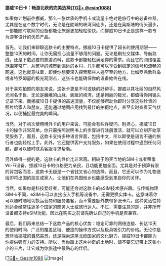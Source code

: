 **挪威10日卡：畅游北欧的完美选择[[TG💪+ @esim1088](https://t.me/s/esim1088)]**

如果你计划前往挪威，那么一张优质的手机卡或流量卡绝对是旅行中的必备神器。尤其是在这个数字时代，无论是在陡峭的峡湾间徒步，还是在奥斯陆的街头漫步，一部能随时联网的设备都能让旅途更加轻松愉快。而挪威10日卡正是这样一款专为游客设计的优质产品。

首先，让我们来聊聊这款卡的主要特点。挪威10日卡提供了超长的使用期限——整整10天的时间，让你无需担心流量不够用的问题。无论是刷社交媒体、导航路线，还是下载必要的旅游资料，这款卡都能轻松满足你的需求。而且它的网络覆盖范围非常广，从繁华的城市到偏远的乡村，几乎都可以享受到稳定的信号和流畅的网速。这也就意味着，即使你想要深入探索那些人迹罕至的地方，比如罗弗敦群岛或者特罗姆瑟的极光观测点，这张卡也能确保你的设备始终在线。

对于喜欢拍照的朋友来说，这张卡更是不可或缺的好帮手。挪威以其壮丽的自然风光闻名于世，无论是巍峨的山脉、蜿蜒的峡湾，还是绚丽的极光，都值得你用镜头记录下来。而挪威10日卡提供的高速流量，不仅能够帮助你即时分享这些珍贵的照片给家人和朋友，还能通过地图应用找到最佳的拍摄地点，甚至实时查看天气状况，以便捕捉最完美的瞬间。

当然，对于初次使用境外卡的用户来说，可能会有些许疑问。别担心，挪威10日卡的操作非常简单。你只需按照说明书上的步骤进行注册激活，就可以立刻开始享受服务了。而且，这款卡支持多种语言界面，包括中文，所以即使是语言不通的旅行者也能轻松上手。此外，它还提供客户支持服务，如果在使用过程中遇到任何问题，都可以随时联系客服寻求帮助。

另外值得一提的是，这款卡的性价比非常高。相较于购买当地的SIM卡或者租借Wi-Fi设备，挪威10日卡的价格更为亲民，且功能更加全面。尤其是对于预算有限的背包客而言，这款卡无疑是一个省钱又省心的选择。而且，它还可以作为礼物送给即将出国的朋友或家人，让他们在异国他乡也能感受到来自你的关怀。

当然，如果你是科技爱好者，可能还会对这款卡的eSIM技术感兴趣。与传统物理SIM卡不同，eSIM卡可以直接嵌入手机等设备中，无需更换实体卡。这意味着你可以随时随地切换运营商和服务套餐，而不需要额外携带多张卡片。这种灵活性特别适合经常往返多个国家的商务人士或旅行达人。不过，需要注意的是，并非所有设备都支持eSIM功能，因此在购买之前请先确认自己的手机是否兼容。

最后，我们再来总结一下这款产品的核心优势：稳定可靠的网络连接、长达10天的使用时间、广泛的覆盖区域、便捷的操作方式以及极具吸引力的价格。无论你是想体验挪威的自然美景，还是探索这座北欧国家的文化魅力，挪威10日卡都能为你提供强有力的支持。所以，当你踏上这片神奇的土地时，请不要忘记带上这张小小的卡片，让它成为你旅途中最贴心的伴侣。

[[TG💪+ @esim1088](https://t.me/s/esim1088) ![Image](https://i.postimg.cc/4NQfJmqS/Snipaste-2025-05-13-00-14-12.png)]